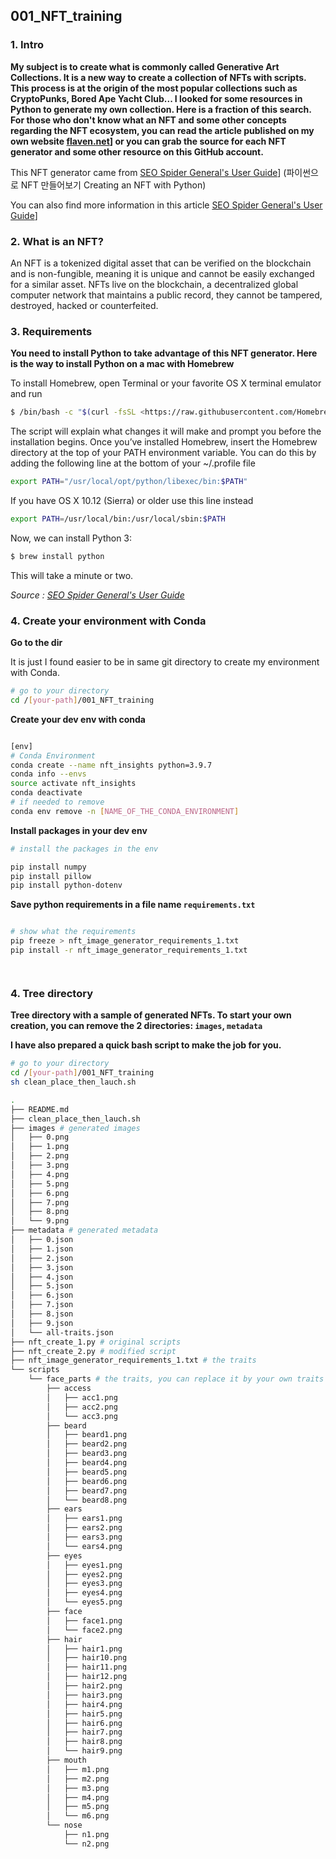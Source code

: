 ## 001_NFT_training

### 1. Intro

**My subject is to create what is commonly called Generative Art Collections. It is a new way to create a collection of NFTs with scripts. This process is at the origin of the most popular collections such as CryptoPunks, Bored Ape Yacht Club... I looked for some resources in Python to generate my own collection. Here is a fraction of this search. For those who don't know what an NFT and some other concepts regarding the NFT ecosystem, you can read the article published on my own website [flaven.net](https://flaven.fr/)] or you can grab the source for each NFT generator and some other resource on this GitHub account.**


This NFT generator came from [SEO Spider General's User Guide](https://github.com/sonmh79/NFT_training/blob/master/nft_create.py)] (파이썬으로 NFT 만들어보기 Creating an NFT with Python)

You can also find more information in this article [SEO Spider General's User Guide](https://betterprogramming.pub/create-your-own-nft-collection-with-python-82af40abf99f)]



### 2. What is an NFT?
An NFT is a tokenized digital asset that can be verified on the blockchain and is non-fungible, meaning it is unique and cannot be easily exchanged for a similar asset. NFTs live on the blockchain, a decentralized global computer network that maintains a public record, they cannot be tampered, destroyed, hacked or counterfeited.


### 3. Requirements
**You need to install Python to take advantage of this NFT generator. Here is the way to install Python on a mac with Homebrew**

To install Homebrew, open Terminal or your favorite OS X terminal emulator and run

```bash
$ /bin/bash -c "$(curl -fsSL <https://raw.githubusercontent.com/Homebrew/install/master/install.sh>)"
```


The script will explain what changes it will make and prompt you before the installation begins. Once you’ve installed Homebrew, insert the Homebrew directory at the top of your PATH environment variable. You can do this by adding the following line at the bottom of your ~/.profile file

```bash
export PATH="/usr/local/opt/python/libexec/bin:$PATH"
```

If you have OS X 10.12 (Sierra) or older use this line instead

```bash
export PATH=/usr/local/bin:/usr/local/sbin:$PATH
```

Now, we can install Python 3:

```bash
$ brew install python
```

This will take a minute or two.

*Source : [SEO Spider General's User Guide](https://docs.python-guide.org/starting/install3/osx/)*

### 4. Create your environment with Conda

**Go to the dir**

It is just I found easier to be in same git directory to create my environment with Conda.

```bash
# go to your directory
cd /[your-path]/001_NFT_training
```

**Create your dev env with conda**

```bash

[env]
# Conda Environment
conda create --name nft_insights python=3.9.7
conda info --envs
source activate nft_insights
conda deactivate
# if needed to remove
conda env remove -n [NAME_OF_THE_CONDA_ENVIRONMENT]

```


**Install packages in your dev env**

```bash
# install the packages in the env

pip install numpy
pip install pillow
pip install python-dotenv
```

**Save python requirements in a file name `requirements.txt`**

```bash

# show what the requirements
pip freeze > nft_image_generator_requirements_1.txt
pip install -r nft_image_generator_requirements_1.txt




```


### 4. Tree directory

**Tree directory with a sample of generated NFTs. To start your own creation, you can remove the 2 directories: `images`, `metadata`**


**I have also prepared a quick bash script to make the job for you.**
```bash
# go to your directory
cd /[your-path]/001_NFT_training
sh clean_place_then_lauch.sh

```


```bash
.
├── README.md
├── clean_place_then_lauch.sh
├── images # generated images
│   ├── 0.png
│   ├── 1.png
│   ├── 2.png
│   ├── 3.png
│   ├── 4.png
│   ├── 5.png
│   ├── 6.png
│   ├── 7.png
│   ├── 8.png
│   └── 9.png
├── metadata # generated metadata
│   ├── 0.json
│   ├── 1.json
│   ├── 2.json
│   ├── 3.json
│   ├── 4.json
│   ├── 5.json
│   ├── 6.json
│   ├── 7.json
│   ├── 8.json
│   ├── 9.json
│   └── all-traits.json
├── nft_create_1.py # original scripts
├── nft_create_2.py # modified script 
├── nft_image_generator_requirements_1.txt # the traits
└── scripts
    └── face_parts # the traits, you can replace it by your own traits
        ├── access
        │   ├── acc1.png
        │   ├── acc2.png
        │   └── acc3.png
        ├── beard
        │   ├── beard1.png
        │   ├── beard2.png
        │   ├── beard3.png
        │   ├── beard4.png
        │   ├── beard5.png
        │   ├── beard6.png
        │   ├── beard7.png
        │   └── beard8.png
        ├── ears
        │   ├── ears1.png
        │   ├── ears2.png
        │   ├── ears3.png
        │   └── ears4.png
        ├── eyes
        │   ├── eyes1.png
        │   ├── eyes2.png
        │   ├── eyes3.png
        │   ├── eyes4.png
        │   └── eyes5.png
        ├── face
        │   ├── face1.png
        │   └── face2.png
        ├── hair
        │   ├── hair1.png
        │   ├── hair10.png
        │   ├── hair11.png
        │   ├── hair12.png
        │   ├── hair2.png
        │   ├── hair3.png
        │   ├── hair4.png
        │   ├── hair5.png
        │   ├── hair6.png
        │   ├── hair7.png
        │   ├── hair8.png
        │   └── hair9.png
        ├── mouth
        │   ├── m1.png
        │   ├── m2.png
        │   ├── m3.png
        │   ├── m4.png
        │   ├── m5.png
        │   └── m6.png
        └── nose
            ├── n1.png
            └── n2.png
```


<!-- 
## VIDEOS

[Python, Screaming Frog, SEO, Automate, POC Part 1 Manipulating Data with Streamlit & SQLite with the help of SQLAlchemy](https://www.youtube.com/watch?v=6R0HYHIVVUQ)
[![Python, Screaming Frog, SEO, Automate, POC Part 1 Manipulating Data with Streamlit & SQLite with the help of SQLAlchemy](howto_python_automate_screaming_frog_using_sql_lite_streamlit_good_001.png)](https://www.youtube.com/watch?v=6R0HYHIVVUQ)

[Python, Screaming Frog, SEO, Automate, POC Part 2 Creating Database in SQLite with Streamlit and SQLAlchemy](https://www.youtube.com/watch?v=i_WrW5-i2wY)
[![Python, Screaming Frog, SEO, Automate, POC Part 2 Creating Database in SQLite with Streamlit and SQLAlchemy](howto_python_automate_screaming_frog_using_sql_lite_streamlit_002.png)](https://www.youtube.com/watch?v=i_WrW5-i2wY)

[Python, Screaming Frog, SEO, Automate, POC Part 3 Creating Database in SQLite with Streamlit and SQLAlchemy](https://www.youtube.com/watch?v=PMC36ZGDWQ8)
[![Python, Screaming Frog, SEO, Automate, POC Part 3 Creating Database in SQLite with Streamlit and SQLAlchemy](howto_python_automate_screaming_frog_using_the_streamlit_003.png)](https://www.youtube.com/watch?v=PMC36ZGDWQ8)
 -->
